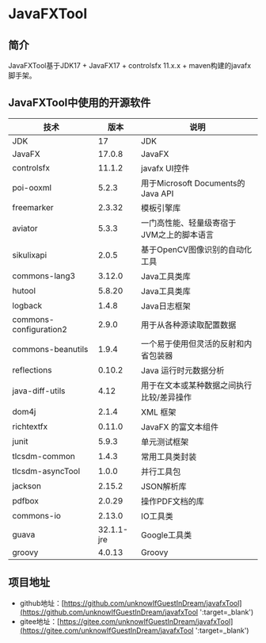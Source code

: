 # JavaFXTool

## 简介
JavaFXTool基于JDK17 + JavaFX17 + controlsfx 11.x.x + maven构建的javafx脚手架。

## JavaFXTool中使用的开源软件

技术 | 版本 | 说明
----|----|----
JDK | 17 | JDK
JavaFX | 17.0.8 | JavaFX
controlsfx | 11.1.2 | javafx UI控件
poi-ooxml | 5.2.3 | 用于Microsoft Documents的Java API
freemarker | 2.3.32 | 模板引擎库
aviator | 5.3.3 | 一门高性能、轻量级寄宿于 JVM之上的脚本语言
sikulixapi | 2.0.5 | 基于OpenCV图像识别的自动化工具
commons-lang3 | 3.12.0 | Java工具类库
hutool | 5.8.20 | Java工具类库
logback | 1.4.8 | Java日志框架
commons-configuration2 | 2.9.0 | 用于从各种源读取配置数据
commons-beanutils | 1.9.4 | 一个易于使用但灵活的反射和内省包装器
reflections | 0.10.2 | Java 运行时元数据分析
java-diff-utils | 4.12 | 用于在文本或某种数据之间执行比较/差异操作
dom4j | 2.1.4 | XML 框架
richtextfx | 0.11.0 | JavaFX 的富文本组件
junit | 5.9.3 | 单元测试框架
tlcsdm-common | 1.4.3 | 常用工具类封装
tlcsdm-asyncTool | 1.0.0 | 并行工具包
jackson | 2.15.2 | JSON解析库
pdfbox | 2.0.29 | 操作PDF文档的库
commons-io | 2.13.0 | IO工具类
guava | 32.1.1-jre | Google工具类
groovy | 4.0.13 | Groovy

## 项目地址
- github地址：[https://github.com/unknowIfGuestInDream/javafxTool](https://github.com/unknowIfGuestInDream/javafxTool ':target=_blank')
- gitee地址：[https://gitee.com/unknowIfGuestInDream/javafxTool](https://gitee.com/unknowIfGuestInDream/javafxTool ':target=_blank')
